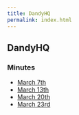 ```yaml
---
title: DandyHQ
permalink: index.html
---
```


## DandyHQ

### Minutes
* [March 7th](minutes/2017-03-07.md)
* [March 13th](minutes/2017-03-13.md)
* [March 20th](minutes/2017-03-20.md)
* [March 23rd](minutes/2017-03-27.md)
